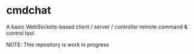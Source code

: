 # cmdchat
A basic WebSockets-based client / server / controller remote command & control tool

NOTE: This repository is work in progress
